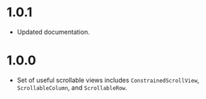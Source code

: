 # 1.0.1

- Updated documentation.

# 1.0.0

- Set of useful scrollable views includes `ConstrainedScrollView`, `ScrollableColumn`, and `ScrollableRow`.
